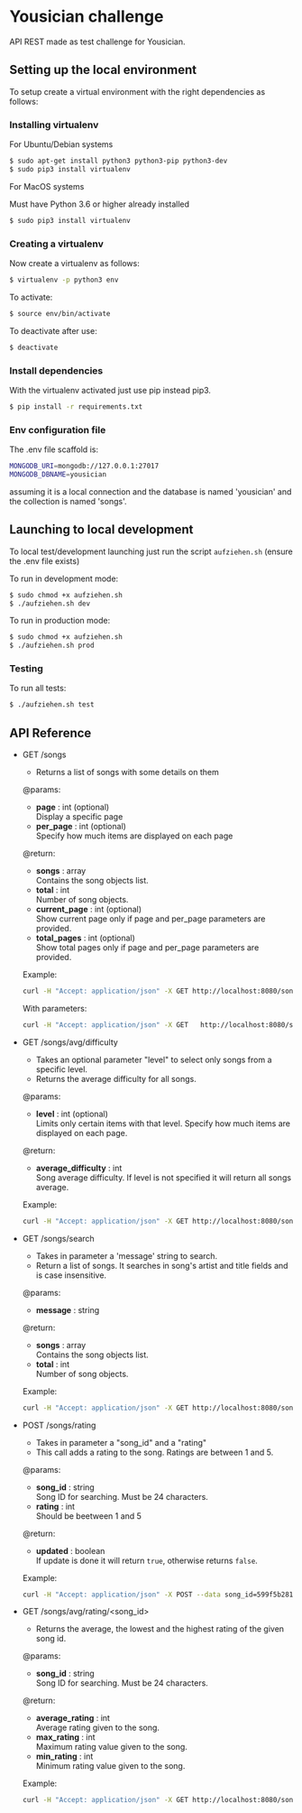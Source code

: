 # Yousician challenge

API REST made as test challenge for Yousician.

## Setting up the local environment

To setup create a virtual environment with the right dependencies as follows:

### Installing virtualenv

For Ubuntu/Debian systems

```sh
$ sudo apt-get install python3 python3-pip python3-dev
$ sudo pip3 install virtualenv
```

For MacOS systems

Must have Python 3.6 or higher already installed

```sh
$ sudo pip3 install virtualenv
```

### Creating a virtualenv

Now create a virtualenv as follows:

```sh
$ virtualenv -p python3 env
```

To activate:

```sh
$ source env/bin/activate
```

To deactivate after use:

```sh
$ deactivate
```

### Install dependencies

With the virtualenv activated just use pip instead pip3.

```sh
$ pip install -r requirements.txt
```

### Env configuration file

The .env file scaffold is:

```sh
MONGODB_URI=mongodb://127.0.0.1:27017
MONGODB_DBNAME=yousician
```
assuming it is a local connection and the database is named 'yousician' and the collection is named 'songs'.

## Launching to local development

To local test/development launching just run the script `aufziehen.sh` (ensure the .env file exists)

To run in development mode:

```sh
$ sudo chmod +x aufziehen.sh
$ ./aufziehen.sh dev
```

To run in production mode:

```sh
$ sudo chmod +x aufziehen.sh
$ ./aufziehen.sh prod
```

### Testing

To run all tests:

```sh
$ ./aufziehen.sh test
```

## API Reference

- GET /songs
  - Returns a list of songs with some details on them
  
  @params:
    * **page** : int (optional) <br>
    Display a specific page
    * **per_page** : int (optional) <br>
    Specify how much items are displayed on each page

  @return:
    * **songs** : array <br>
    Contains the song objects list.
    * **total** : int <br>
    Number of song objects.
    * **current_page** : int (optional) <br>
    Show current page only if page and per_page parameters are provided.
    * **total_pages** : int (optional)<br>
    Show total pages only if page and per_page parameters are provided.
    
  Example:
  ```sh
  curl -H "Accept: application/json" -X GET http://localhost:8080/songs
  ```
    
  With parameters:
    
  ```sh
  curl -H "Accept: application/json" -X GET   http://localhost:8080/songs?page=1&per_page=4
  ```

- GET /songs/avg/difficulty
  - Takes an optional parameter "level" to select only songs from a specific level.
  - Returns the average difficulty for all songs.
  
  @params:
    * **level** : int (optional) <br>
    Limits only certain items with that level.
    Specify how much items are displayed on each page.

  @return:
    * **average_difficulty** : int <br>
    Song average difficulty. If level is not specified it will return all songs average.

  Example:
    
  ```sh
  curl -H "Accept: application/json" -X GET http://localhost:8080/songs/avg/difficulty?level=3
  ```

- GET /songs/search
  - Takes in parameter a 'message' string to search.
  - Return a list of songs. It searches in song's artist and title fields and is case insensitive.

  @params:
  * **message** : string <br>

  @return:
    * **songs** : array <br>
    Contains the song objects list.
    * **total** : int <br>
    Number of song objects.

  Example:
    
  ```sh
  curl -H "Accept: application/json" -X GET http://localhost:8080/songs/search?message=tHe%20yoUSicIaNs
  ```

- POST /songs/rating
  - Takes in parameter a "song_id" and a "rating"
  - This call adds a rating to the song. Ratings are between 1 and 5.
  
  @params:
    * **song_id** : string <br>
    Song ID for searching. Must be 24 characters.
    * **rating** : int <br>
    Should be beetween 1 and 5

    @return:
    * **updated** : boolean <br>
    If update is done it will return ```true```, otherwise returns ```false```.

  Example:
    
  ```sh
  curl -H "Accept: application/json" -X POST --data song_id=599f5b281e6d956381505bb1&rating=5 http://localhost:8080/songs/rating
  ```

- GET /songs/avg/rating/<song_id>
  - Returns the average, the lowest and the highest rating of the given song id.
  
  @params:
    * **song_id** : string <br>
    Song ID for searching. Must be 24 characters.

  @return:
    * **average_rating** : int <br>
    Average rating given to the song.
    * **max_rating** : int <br>
    Maximum rating value given to the song.
    * **min_rating** : int <br>
    Minimum rating value given to the song.
    
  Example:
    
  ```sh
  curl -H "Accept: application/json" -X GET http://localhost:8080/songs/avg/rating/599f5b281e6d956381505bb3
  ```
